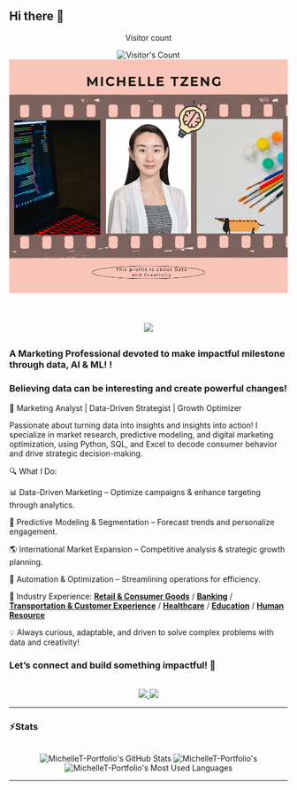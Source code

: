 ## Hi there 👋
<div align="center"> 
  <p>Visitor count</p>
  <img src="https://profile-counter.glitch.me/MichelleT.Portfolio/count.svg" alt="Visitor's Count" />
</div>

<div style="text-align: center;">

</div>
<img src="https://github.com/MichelleT-Portfolio/MichelleT-Portfolio/blob/main/Michelle%20Tzeng.png" alt="my creative profile pic">
<h1 align="center">
    <img src="https://readme-typing-svg.herokuapp.com/?font=Inter&size=48&center=true&vCenter=true&width=500&height=70&color=c486d0&duration=4000&lines=Hi+There!+👋;+I'm+Michelle+Tzeng!;" />
</h1>

### A Marketing Professional devoted to make impactful milestone through data, AI & ML! !
### Believing data can be interesting and create powerful changes! 

🚀 Marketing Analyst | Data-Driven Strategist | Growth Optimizer

Passionate about turning data into insights and insights into action! I specialize in market research, predictive modeling, and digital marketing optimization, using Python, SQL, and Excel to decode consumer behavior and drive strategic decision-making.

🔍 What I Do:

📊 Data-Driven Marketing – Optimize campaigns & enhance targeting through analytics.

🎯 Predictive Modeling & Segmentation – Forecast trends and personalize engagement.

🌎 International Market Expansion – Competitive analysis & strategic growth planning.

🔄 Automation & Optimization – Streamlining operations for efficiency.

📂 Industry Experience:
      **[Retail & Consumer Goods](https://github.com/MichelleT-Portfolio/Retail_ConsumerGoods-Industries)** /
      **[Banking](https://github.com/MichelleT-Portfolio/Banking-Insurance-Industry)** /
      **[Transportation & Customer Experience](https://github.com/MichelleT-Portfolio/Transportation_CustomerX_Industries)** /
      **[Healthcare](https://github.com/MichelleT-Portfolio/Healthcare_Industry)** /
      **[Education](https://github.com/MichelleT-Portfolio/Education_Industry)** /
      **[Human Resource](https://github.com/MichelleT-Portfolio/Human-Resource_Industry)**

💡 Always curious, adaptable, and driven to solve complex problems with data and creativity!

### Let’s connect and build something impactful! 🚀


<br>

<div align="center">
  <a href="michelletzengcontact@gmail.com">
    <img src="https://img.shields.io/badge/Gmail-333333?style=for-the-badge&logo=gmail&logoColor=red" />
  </a>
  <a href="http://www.linkedin.com/in/michelle-tzeng-336a441a6" target="_blank">
    <img src="https://img.shields.io/badge/LinkedIn-0077B5?style=for-the-badge&logo=linkedin&logoColor=white" target="_blank" />
  </a>
</div>

<hr>

### ⚡️Stats

<br>

<div align=center>
  <img width=390 src="https://github-readme-stats.vercel.app/api?username=MichelleT-Portfolio&theme=transparent&count_private=true&show_icons=true&rank_icon=github&locale=en" alt="MichelleT-Portfolio's GitHub Stats" />
  <img width=390 src="https://github-readme-streak-stats.herokuapp.com/?user=MichelleT-Portfolio&theme=transparent&count_private=true&border_radius=10&locale=en" alt="MichelleT-Portfolio's" />
  <img width=325 src="https://github-readme-stats.vercel.app/api/top-langs?username=MichelleT-Portfolio&theme=transparent&layout=donut&hide=css&langs_count=8&border_radius=10&show_icons=true&locale=en" alt="MichelleT-Portfolio's Most Used Languages" />
</div>

<hr>




